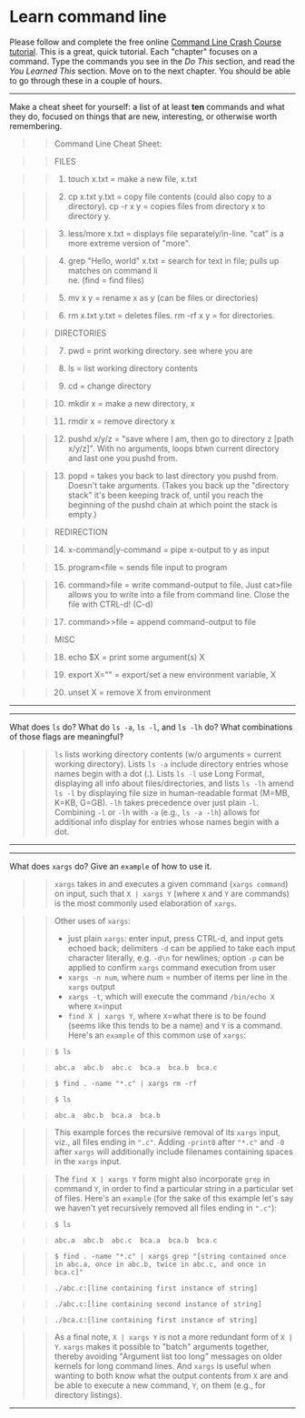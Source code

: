 # Learn command line

Please follow and complete the free online [Command Line Crash Course
tutorial](http://cli.learncodethehardway.org/book/). This is a great,
quick tutorial. Each "chapter" focuses on a command. Type the commands
you see in the _Do This_ section, and read the _You Learned This_
section. Move on to the next chapter. You should be able to go through
these in a couple of hours.


---

Make a cheat sheet for yourself: a list of at least **ten** commands and what they do, focused on things that are new, interesting, or otherwise worth remembering.

> > Command Line Cheat Sheet:

> > FILES

> > 1. touch x.txt = make a new file, x.txt

> > 2. cp x.txt y.txt = copy file contents (could also copy to a directory). cp -r x y = copies files from directory x to directory y.

> > 3. less/more x.txt = displays file separately/in-line. "cat" is a\
 more extreme version of "more".

> > 4. grep "Hello, world" x.txt = search for text in file; pulls up matches on command li\
ne. (find = find files)

> > 5. mv x y = rename x as y (can be files or directories)

> > 6. rm x.txt y.txt = deletes files. rm -rf x y = for directories.


> > DIRECTORIES

> > 7. pwd = print working directory. see where you are

> > 8. ls = list working directory contents

> > 9. cd = change directory

> > 10. mkdir x = make a new directory, x

> > 11. rmdir x = remove directory x 

> > 12. pushd x/y/z = "save where I am, then go to directory z [path x/y/z]". With no arguments, loops btwn current directory and last one you pushd from.

> > 13. popd = takes you back to last directory you pushd from. Doesn't take arguments. (Takes you back up the "directory stack" it's been keeping track of, until you reach the beginning of the pushd chain at which point the stack is empty.)


> > REDIRECTION 

> > 14. x-command|y-command = pipe x-output to y as input

> > 15. program<file = sends file input to program

> > 16. command>file = write command-output to file. Just cat>file allows you to write into a file from command line. Close the file with CTRL-d! (C-d)

> > 17. command>>file = append command-output to file


> > MISC

> > 18. echo $X = print some argument(s) X

> > 19. export X="" = export/set a new environment variable, X

> > 20. unset X = remove X from environment


---


---

What does `ls` do? What do `ls -a`, `ls -l`, and `ls -lh` do? What combinations of those flags are meaningful?

> > `ls` lists working directory contents (w/o arguments = current working directory). Lists `ls -a` include directory entries whose names begin with a dot (.). Lists `ls -l` use Long Format, displaying all info about files/directories, and lists `ls -lh` amend `ls -l` by displaying file size in human-readable format (M=MB, K=KB, G=GB). `-lh` takes precedence over just plain `-l`. Combining `-l` or `-lh` with `-a` (e.g., `ls -a -lh`) allows for additional info display for entries whose names begin with a dot. 

---


---

What does `xargs` do? Give an `example` of how to use it.

> > `xargs` takes in and executes a given command (`xargs command`) on input, such that `X | xargs Y` (where `X` and `Y` are commands) is the most commonly used elaboration of `xargs`. 

> > Other uses of `xargs`:
> > - just plain `xargs`: enter input, press CTRL-d, and input gets echoed back; delimiters `-d` can be applied to take each input character literally, e.g. `-d\n` for newlines; option `-p` can be applied to confirm `xargs` command execution from user
> > - `xargs -n num`, where num = number of items per line in the `xargs` output
> > - `xargs -t`, which will execute the command `/bin/echo X` where `X`=input
> > - `find X | xargs Y`, where `X`=what there is to be found (seems like this tends to be a name) and `Y` is a command. Here's an `example` of this common use of `xargs`: 

> > `$ ls`

> > `abc.a  abc.b  abc.c  bca.a  bca.b  bca.c`

> > `$ find . -name "*.c" | xargs rm -rf`

> > `$ ls`

> > `abc.a  abc.b  bca.a  bca.b`

> > This example forces the recursive removal of its `xargs` input, viz., all files ending in `".c"`. Adding `-print0` after `"*.c"` and `-0` after `xargs` will additionally include filenames containing spaces in the `xargs` input.

> > The `find X | xargs Y` form might also incorporate `grep` in command `Y`, in order to find a particular string in a particular set of files. Here's an `example` (for the sake of this example let's say we haven't yet recursively removed all files ending in `".c"`):

> > `$ ls`

> > `abc.a  abc.b  abc.c  bca.a  bca.b  bca.c`

> > `$ find . -name "*.c" | xargs grep "[string contained once in abc.a, once in abc.b, twice in abc.c, and once in bca.c]"`

> > `./abc.c:[line containing first instance of string]`

> > `./abc.c:[line containing second instance of string]`

> > `./bca.c:[line containing first instance of string]`

> > As a final note, `X | xargs Y` is not a more redundant form of `X | Y`. `xargs` makes it possible to "batch" arguments together, thereby avoiding "Argument list too long" messages on older kernels for long command lines. And `xargs` is useful when wanting to both know what the output contents from `X` are and be able to execute a new command, `Y`, on them (e.g., for directory listings).

---

